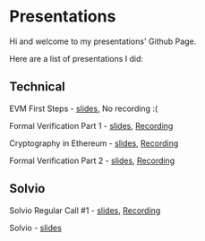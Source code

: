 # Presentations

Hi and welcome to my presentations' Github Page.

Here are a list of presentations I did:

## Technical

EVM First Steps - [slides](./evm-first-steps/slides-export/), No recording :(

Formal Verification Part 1 - [slides](./formal-verification-part1/slides-export/), [Recording](https://youtu.be/d6qHxDIeFw0)

Cryptography in Ethereum - [slides](./cryptography-in-ethereum/slides-export/), [Recording](https://youtu.be/iPydoznzz9A)

Formal Verification Part 2 - [slides](./formal-verification-part2/slides-export/), [Recording](https://youtu.be/n6AgBIkHlhg)

## Solvio

Solvio Regular Call #1 - [slides](./solvio-call-1/slides-export/), [Recording](https://www.youtube.com/watch?v=L9Pva8wvr9E)

Solvio - [slides](./solvio/slides-export)

<!-- ## Amos

Amos @ [MTSR](http://www.mtsr-conf.org/home) - [slides](./amos-mtsr/export) -->
